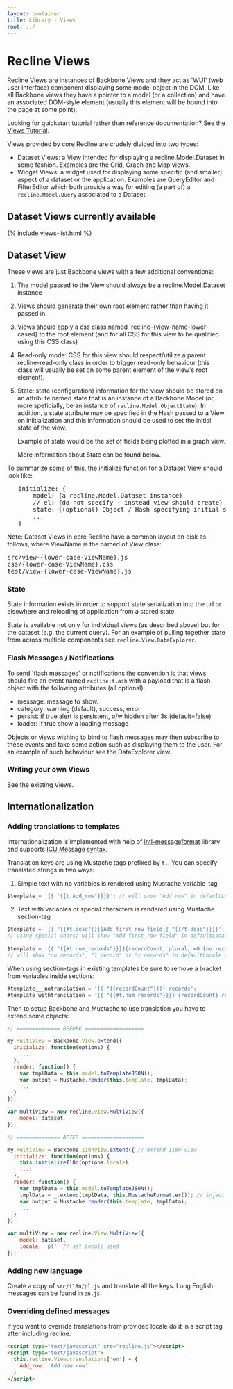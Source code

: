 ```yaml
---
layout: container
title: Library - Views
root: ../
---
```


<div class="page-header">
  <h1>
    Recline Views
  </h1>
</div>

Recline Views are instances of Backbone Views and they act as 'WUI' (web user
interface) component displaying some model object in the DOM. Like all Backbone
views they have a pointer to a model (or a collection) and have an associated
DOM-style element (usually this element will be bound into the page at some
point).

<div class="alert alert-info">Looking for quickstart tutorial rather than reference documentation? See the <a href="tutorial-views.html">Views Tutorial</a>.</div>


Views provided by core Recline are crudely divided into two types:

* Dataset Views: a View intended for displaying a recline.Model.Dataset in some
  fashion. Examples are the Grid, Graph and Map views.
* Widget Views: a widget used for displaying some specific (and smaller) aspect
  of a dataset or the application. Examples are QueryEditor and FilterEditor
  which both provide a way for editing (a part of) a `recline.Model.Query`
  associated to a Dataset.

## Dataset Views currently available
{% include views-list.html %}

## Dataset View

These views are just Backbone views with a few additional conventions:

1. The model passed to the View should always be a recline.Model.Dataset
   instance
2. Views should generate their own root element rather than having it passed
   in.
3. Views should apply a css class named 'recline-{view-name-lower-cased} to the
   root element (and for all CSS for this view to be qualified using this CSS
   class)
4. Read-only mode: CSS for this view should respect/utilize a parent
   recline-read-only class in order to trigger read-only behaviour (this class
   will usually be set on some parent element of the view's root element).
5. State: state (configuration) information for the view should be stored on an
   attribute named state that is an instance of a Backbone Model (or, more
   speficially, be an instance of `recline.Model.ObjectState`). In addition, a
   state attribute may be specified in the Hash passed to a View on
   iniitialization and this information should be used to set the initial state
   of the view.

   Example of state would be the set of fields being plotted in a graph view.

   More information about State can be found below.

To summarize some of this, the initialize function for a Dataset View should
look like:

<pre>
   initialize: {
       model: {a recline.Model.Dataset instance}
       // el: {do not specify - instead view should create}
       state: {(optional) Object / Hash specifying initial state}
       ...
   }
</pre>

Note: Dataset Views in core Recline have a common layout on disk as follows,
where ViewName is the named of View class:

<pre>
src/view-{lower-case-ViewName}.js
css/{lower-case-ViewName}.css
test/view-{lower-case-ViewName}.js
</pre>

### State

State information exists in order to support state serialization into the url
or elsewhere and reloading of application from a stored state.

State is available not only for individual views (as described above) but for
the dataset (e.g. the current query). For an example of pulling together state
from across multiple components see `recline.View.DataExplorer`.

### Flash Messages / Notifications

To send 'flash messages' or notifications the convention is that views should
fire an event named `recline:flash` with a payload that is a flash object with
the following attributes (all optional):

* message: message to show.
* category: warning (default), success, error
* persist: if true alert is persistent, o/w hidden after 3s (default=false)
* loader: if true show a loading message

Objects or views wishing to bind to flash messages may then subscribe to these
events and take some action such as displaying them to the user. For an example
of such behaviour see the DataExplorer view.

### Writing your own Views

See the existing Views.

## Internationalization

### Adding translations to templates

Internationalization is implemented with help of [intl-messageformat](https://www.npmjs.com/package/intl-messageformat) library and supports [ICU Message syntax](http://userguide.icu-project.org/formatparse/messages).
 
Translation keys are using Mustache tags prefixed by `t.`. You can specify translated strings in two ways:

1. Simple text with no variables is rendered using Mustache variable-tag
```javascript
$template = '{{ "{{t.Add_row"}}}}'; // will show "Add row" in defaultLocale (English) 
```

2. Text with variables or special characters is rendered using Mustache section-tag

```javascript
$template = '{{ "{{#t.desc"}}}}Add first_row field{{ "{{/t.desc"}}}}'; 
// using special chars; will show "Add first_row field" in defaultLocale
 
$template = '{{ "{{#t.num_records"}}}}{recordCount, plural, =0 {no records} =1{# record} other {# records}}{{ "{{/t.num_records"}}}}'; 
// will show "no records", "1 record" or "x records" in defaultLocale (English) 
```

When using section-tags in existing templates be sure to remove a bracket from variables inside sections:
```javascript
#template___notranslation = '{{ "{{recordCount"}}}} records';
#template_withtranslation = '{{ "{{#t.num_records"}}}} {recordCount} records {{ "{{/t.num_records"}}}}';
```


Then to setup Backbone and Mustache to use translation you have to extend some objects:

```javascript
// ============== BEFORE ===================

my.MultiView = Backbone.View.extend({
  initialize: function(options) {
    ...:
  },
  render: function() {
    var tmplData = this.model.toTemplateJSON();
    var output = Mustache.render(this.template, tmplData);
    ...
  }    
});

var multiView = new recline.View.MultiView({
    model: dataset
});

// ============== AFTER ==================== 

my.MultiView = Backbone.I18nView.extend({ // extend I18n view
  initialize: function(options) {
    this.initializeI18n(options.locale);
    ...:
  },
  render: function() {
    var tmplData = this.model.toTemplateJSON();
    tmplData = _.extend(tmplData, this.MustacheFormatter()); // inject Moustache formatter
    var output = Mustache.render(this.template, tmplData);
    ...
  }    
});

var multiView = new recline.View.MultiView({
    model: dataset,
    locale: 'pl'  // set Locale used
});

```
 

### Adding new language

Create a copy of `src/i18n/pl.js` and translate all the keys. Long English messages can be found in `en.js`.

### Overriding defined messages

If you want to override translations from provided locale do it in a script tag after including recline:

```html
<script type="text/javascript" src="recline.js"></script>
<script type="text/javascript">
  this.recline.View.translations['en'] = {
    Add_row: 'Add new row'
  } 
</script>
```